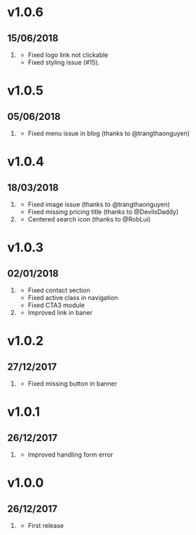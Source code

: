# v1.0.6
## 15/06/2018

1. [](#bugfix)
    * Fixed logo link not clickable
    * Fixed styling issue (#15).

# v1.0.5
## 05/06/2018

1. [](#bugfix)
    * Fixed menu issue in blog (thanks to @trangthaonguyen)

# v1.0.4
## 18/03/2018

1. [](#bugfix)
    * Fixed image issue (thanks to @trangthaonguyen)
    * Fixed missing pricing title (thanks to @DevilsDaddy)
2. [](#improved)
    * Centered search icon (thanks to @RobLui)

# v1.0.3
## 02/01/2018

1. [](#bugfix)
    * Fixed contact section
    * Fixed active class in navigation
    * Fixed CTA3 module
2. [](#improved)
    * Improved link in baner

# v1.0.2
## 27/12/2017

1. [](#bugfix)
    * Fixed missing button in banner

# v1.0.1
## 26/12/2017

1. [](#improved)
    * Improved handling form error

# v1.0.0
## 26/12/2017

1. [](#new)
    * First release
